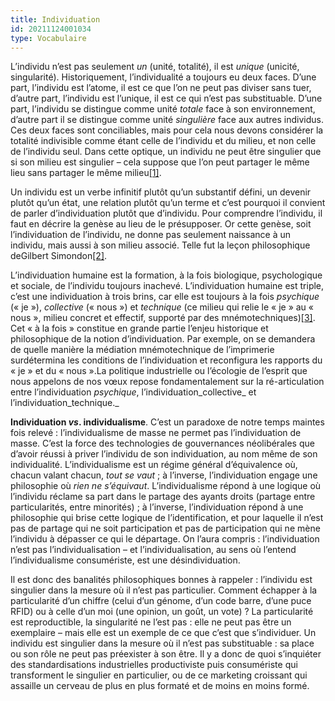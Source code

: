 ```yaml
---
title: Individuation
id: 20211124001034
type: Vocabulaire
---
```


L’individu n’est pas seulement  _un_  (unité, totalité), il est  _unique_  (unicité, singularité). Historiquement, l’individualité a toujours eu deux faces. D’une part, l’individu est l’atome, il est ce que l’on ne peut pas diviser sans tuer, d’autre part, l’individu est l’unique, il est ce qui n’est pas substituable. D’une part, l’individu se distingue comme unité  _totale_  face à son environnement, d’autre part il se distingue comme unité  _singulière_  face aux autres individus. Ces deux faces sont conciliables, mais pour cela nous devons considérer la totalité indivisible comme étant celle de l’individu et du milieu, et non celle de l’individu seul. Dans cette optique, un individu ne peut être singulier que si son milieu est singulier – cela suppose que l’on peut partager le même lieu sans partager le même milieu[[1]](https://arsindustrialis.org/vocabulaire-individuation#_ftn1).

Un individu est un verbe infinitif plutôt qu’un substantif défini, un devenir plutôt qu’un état, une relation plutôt qu’un terme et c’est pourquoi il convient de parler d’individuation plutôt que d’individu. Pour comprendre l’individu, il faut en décrire la genèse au lieu de le présupposer. Or cette genèse, soit l’individuation de l’individu, ne donne pas seulement naissance à un individu, mais aussi à son milieu associé. Telle fut la leçon philosophique deGilbert Simondon[[2]](https://arsindustrialis.org/vocabulaire-individuation#_ftn2).

L’individuation humaine est la formation, à la fois biologique, psychologique et sociale, de l’individu toujours inachevé. L’individuation humaine est triple, c’est une individuation à trois brins, car elle est toujours à la fois  _psychique_  (« je »),  _collective_  (« nous ») et  _technique_  (ce milieu qui relie le « je » au « nous », milieu concret et effectif, supporté par des mnémotechniques)[[3]](https://arsindustrialis.org/vocabulaire-individuation#_ftn3). Cet « à la fois » constitue en grande partie l’enjeu historique et philosophique de la notion d’individuation. Par exemple, on se demandera de quelle manière la médiation mnémotechnique de l’imprimerie surdétermina les conditions de l’individuation et reconfigura les rapports du « je » et du « nous ».La politique industrielle ou l’écologie de l’esprit que nous appelons de nos vœux repose fondamentalement sur la ré-articulation entre l’individuation  _psychique_, l’individuation_collective_ et l’individuation_technique._

**Individuation  _vs_. individualisme**. C’est un paradoxe de notre temps maintes fois relevé : l’individualisme de masse ne permet pas l’individuation de masse. C’est la force des technologies de gouvernances néolibérales que d’avoir réussi à priver l’individu de son individuation, au nom même de son individualité. L’individualisme est un régime général d’équivalence où, chacun valant chacun,  _tout se vaut_ ; à l’inverse, l’individuation engage une philosophie où  _rien ne s’équivaut_. L’individualisme répond à une logique où l’individu réclame sa part dans le partage des ayants droits (partage entre particularités, entre minorités) ; à l’inverse, l’individuation répond à une philosophie qui brise cette logique de l’identification, et pour laquelle il n’est pas de partage qui ne soit participation et pas de participation qui ne mène l’individu à dépasser ce qui le départage. On l’aura compris : l’individuation n’est pas l’individualisation – et l’individualisation, au sens où l’entend l’individualisme consumériste, est une désindividuation.

Il est donc des banalités philosophiques bonnes à rappeler : l’individu est singulier dans la mesure où il n’est pas particulier. Comment échapper à la particularité d’un chiffre (celui d’un génome, d’un code barre, d’une puce RFID) ou à celle d’un moi (une opinion, un goût, un vote) ? La particularité est reproductible, la singularité ne l’est pas : elle ne peut pas être un exemplaire – mais elle est un exemple de ce que c’est que s’individuer. Un individu est singulier dans la mesure où il n’est pas substituable : sa place ou son rôle ne peut pas préexister à son être. Il y a donc de quoi s’inquiéter des standardisations industrielles productiviste puis consumériste qui transforment le singulier en particulier, ou de ce marketing croissant qui assaille un cerveau de plus en plus formaté et de moins en moins formé.